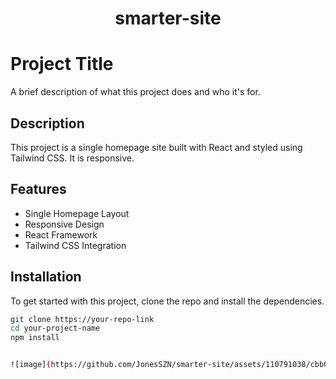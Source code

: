 <h1 align="center">smarter-site</h1>

# Project Title

A brief description of what this project does and who it's for.

## Description

This project is a single homepage site built with React and styled using Tailwind CSS. It is responsive.

## Features

- Single Homepage Layout
- Responsive Design
- React Framework
- Tailwind CSS Integration

## Installation

To get started with this project, clone the repo and install the dependencies.

```bash
git clone https://your-repo-link
cd your-project-name
npm install


![image](https://github.com/JonesSZN/smarter-site/assets/110791038/cbb07ad9-4b8d-4091-9031-63ea6663a88e)










